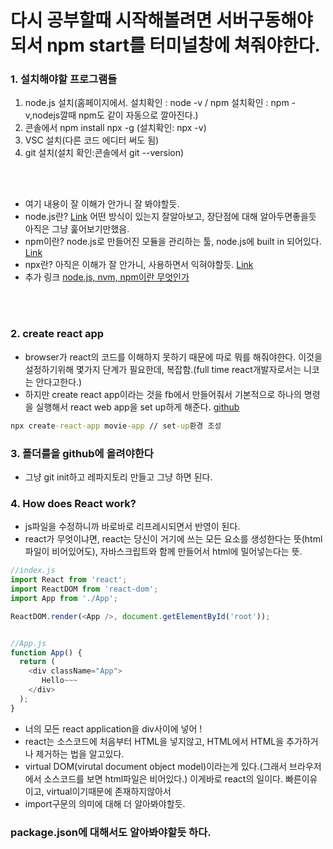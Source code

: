# 다시 공부할때 시작해볼려면 서버구동해야되서 npm start를 터미널창에 쳐줘야한다.



### 1. 설치해야할 프로그램들 

1. node.js 설치(홈페이지에서. 설치확인 : node -v / npm 설치확인 : npm -v,nodejs깔때 npm도 같이 자동으로 깔아진다.)
2. 콘솔에서 npm install npx -g (설치확인: npx -v)
3. VSC 설치(다른 코드 에디터 써도 됨)
4. git 설치(설치 확인:콘솔에서 git --version)

<br></br>

* 여기 내용이 잘 이해가 안가니 잘 봐야할듯.
* node.js란? [Link](https://junspapa-itdev.tistory.com/3) 어떤 방식이 있는지 잘알아보고, 장단점에 대해 알아두면좋을듯 아직은 그냥 훑어보기만했음. 
* npm이란? node.js로 만들어진 모듈을 관리하는 툴, node.js에 built in 되어있다. [Link](https://m.blog.naver.com/magnking/220961896609)
* npx란? 아직은 이해가 잘 안가니, 사용하면서 익혀야할듯. [Link](https://pongsoyun.tistory.com/116)
* 추가 링크 [node.js, nvm, npm이란 무엇인가](https://pongsoyun.tistory.com/115)

<br></br>

### 2. create react app
* browser가 react의 코드를 이해하지 못하기 때문에 따로 뭐를 해줘야한다. 이것을 설정하기위해 몇가지 단계가 필요한데, 복잡함.(full time react개발자로서는 니코는 안다고한다.)
* 하지만 create react app이라는 것을 fb에서 만들어줘서 기본적으로 하나의 명령을 실행해서 react web app을 set up하게 해준다. [github](https://github.com/facebook/create-react-app)
```cmd
npx create-react-app movie-app // set-up환경 조성
```

### 3. 폴더를을 github에 올려야한다
* 그냥 git init하고 레파지토리 만들고 그냥 하면 된다. 
### 4. How does React work?
* js파일을 수정하니까 바로바로 리프레시되면서 반영이 된다. 
* react가 무엇이냐면, react는 당신이 거기에 쓰는 모든 요소를 생성한다는 뜻(html파일이 비어있어도), 자바스크립트와 함께 만들어서 html에 밀어넣는다는 뜻. 
```js
//index.js 
import React from 'react';
import ReactDOM from 'react-dom';
import App from './App';

ReactDOM.render(<App />, document.getElementById('root'));


//App.js
function App() {
  return (
    <div className="App">
       Hello~~~
    </div>
  );
}
```
* 너의 모든 react application을 div사이에 넣어 !
* react는 소스코드에 처음부터 HTML을 넣지않고, HTML에서 HTML을 추가하거나 제거하는 법을 알고있다. 
* virtual DOM(virutal document object model)이라는게 있다.(그래서 브라우저에서 소스코드를 보면 html파일은 비어있다.) 이게바로 react의 일이다. 빠른이유이고, virtual이기때문에 존재하지않아서 
* import구문의 의미에 대해 더 알아봐야할듯.

### package.json에 대해서도 알아봐야할듯 하다. 